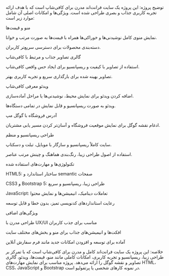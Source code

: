 توضیح پروژه:
این پروژه یک سایت فرانت‌اند مدرن برای کافی‌شاپ است که با هدف ارائه تجربه کاربری جذاب و بصری طراحی شده است. ویژگی‌ها و امکانات اصلی آن شامل موارد زیر است:

منو و قیمت‌ها

نمایش منوی کامل نوشیدنی‌ها و خوراکی‌ها همراه با قیمت‌ها به صورت مرتب و خوانا.

دسته‌بندی محصولات برای دسترسی سریع‌تر کاربران.

گالری تصاویر جذاب و مرتبط با کافی‌شاپ

استفاده از تصاویر با کیفیت و ریسپانسیو برای ایجاد حس واقعی کافی‌شاپ.

تصاویر بهینه شده برای بارگذاری سریع و تجربه کاربری بهتر.

ویدئو معرفی کافی‌شاپ

اضافه کردن ویدئو برای نمایش محیط، نوشیدنی‌ها یا مراحل آماده‌سازی.

ویدئو به صورت ریسپانسیو و قابل نمایش در تمامی دستگاه‌ها.

آدرس فروشگاه با گوگل مپ

ادغام نقشه گوگل برای نمایش موقعیت فروشگاه و آسان‌تر کردن مسیر یابی مشتریان.

طراحی ریسپانسیو و منظم

سایت کاملاً ریسپانسیو و سازگار با موبایل، تبلت و دسکتاپ.

استفاده از اصول طراحی زیبا، رنگ‌بندی هماهنگ و چینش مرتب عناصر.

تکنولوژی‌ها و مهارت‌های استفاده شده

HTML5: ساختار استاندارد و semantic صفحات

CSS3 و Bootstrap 5: طراحی زیبا، ریسپانسیو و سریع

JavaScript: تعاملات دینامیک، انیمیشن‌ها و نمایش محتوا

رعایت استانداردهای کدنویسی تمیز، بدون خطا و قابل توسعه

ویژگی‌های اضافی

طراحی مدرن با UX/UI مناسب برای جذب کاربران

افکت‌ها و انیمیشن‌های جذاب برای منو و بخش‌های مختلف سایت

آماده برای توسعه و افزودن امکانات جدید مانند فرم سفارش آنلاین

خلاصه:
این پروژه یک سایت فرانت‌اند کامل و مدرن برای کافی‌شاپ است که با تمرکز بر طراحی زیبا، ریسپانسیو و تجربه کاربری، امکانات کاملی مانند منو، قیمت‌ها، ویدئو، گالری تصاویر و نقشه گوگل را ارائه می‌دهد. پروژه مناسب برای نمایش مهارت‌های HTML، CSS، JavaScript و Bootstrap در نمونه کارهای شخصی یا پرتفولیو است.
